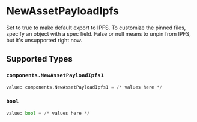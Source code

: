# NewAssetPayloadIpfs

Set to true to make default export to IPFS. To customize the
pinned files, specify an object with a spec field. False or null
means to unpin from IPFS, but it's unsupported right now.



## Supported Types

### `components.NewAssetPayloadIpfs1`

```python
value: components.NewAssetPayloadIpfs1 = /* values here */
```

### `bool`

```python
value: bool = /* values here */
```

